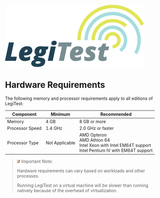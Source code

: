﻿![](images/_LegiTestBanner.png)

# Hardware Requirements

The following memory and processor requirements apply to all editions of LegiTest:


| Component | Minimum | Recommended |
|-----------|---------|-------------|
| Memory    | 4 GB    | 8 GB or more|
| Processor Speed | 1.4 GHz | 2.0 GHz or faster |
| Processor Type | Not Applicable | AMD Opteron<br/>AMD Athlon 64<br/>Intel Xeon with Intel EM64T support<br/>Intel Pentium IV with EM64T support<br/> |


> ![](images/_ImportNoteIcon.png) Important Note:
> 
> Hardware requirements can vary based on workloads and other processes. 
>
> Running LegiTest on a virtual machine will be slower than running natively because of the overhead of virtualization.

